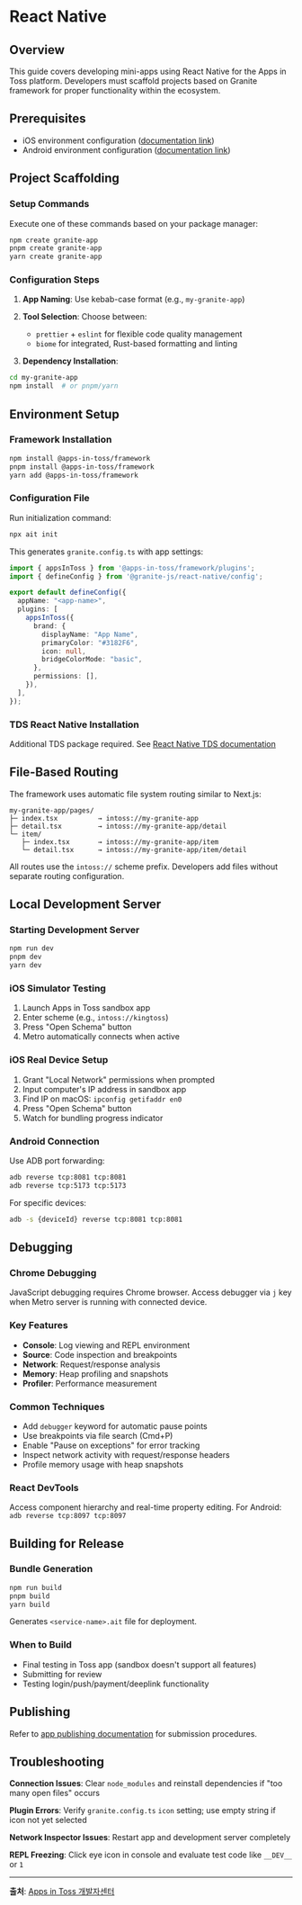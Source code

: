 # React Native

## Overview
This guide covers developing mini-apps using React Native for the Apps in Toss platform. Developers must scaffold projects based on Granite framework for proper functionality within the ecosystem.

## Prerequisites
- iOS environment configuration ([documentation link](/development/client/ios.html))
- Android environment configuration ([documentation link](/development/client/android.html))

## Project Scaffolding

### Setup Commands
Execute one of these commands based on your package manager:

```bash
npm create granite-app
pnpm create granite-app
yarn create granite-app
```

### Configuration Steps

1. **App Naming**: Use kebab-case format (e.g., `my-granite-app`)

2. **Tool Selection**: Choose between:
   - `prettier` + `eslint` for flexible code quality management
   - `biome` for integrated, Rust-based formatting and linting

3. **Dependency Installation**:
```bash
cd my-granite-app
npm install  # or pnpm/yarn
```

## Environment Setup

### Framework Installation
```bash
npm install @apps-in-toss/framework
pnpm install @apps-in-toss/framework
yarn add @apps-in-toss/framework
```

### Configuration File
Run initialization command:
```bash
npx ait init
```

This generates `granite.config.ts` with app settings:

```typescript
import { appsInToss } from '@apps-in-toss/framework/plugins';
import { defineConfig } from '@granite-js/react-native/config';

export default defineConfig({
  appName: "<app-name>",
  plugins: [
    appsInToss({
      brand: {
        displayName: "App Name",
        primaryColor: "#3182F6",
        icon: null,
        bridgeColorMode: "basic",
      },
      permissions: [],
    }),
  ],
});
```

### TDS React Native Installation
Additional TDS package required. See [React Native TDS documentation](https://tossmini-docs.toss.im/tds-react-native/)

## File-Based Routing

The framework uses automatic file system routing similar to Next.js:

```
my-granite-app/pages/
├─ index.tsx          → intoss://my-granite-app
├─ detail.tsx         → intoss://my-granite-app/detail
└─ item/
   ├─ index.tsx       → intoss://my-granite-app/item
   └─ detail.tsx      → intoss://my-granite-app/item/detail
```

All routes use the `intoss://` scheme prefix. Developers add files without separate routing configuration.

## Local Development Server

### Starting Development Server
```bash
npm run dev
pnpm dev
yarn dev
```

### iOS Simulator Testing
1. Launch Apps in Toss sandbox app
2. Enter scheme (e.g., `intoss://kingtoss`)
3. Press "Open Schema" button
4. Metro automatically connects when active

### iOS Real Device Setup
1. Grant "Local Network" permissions when prompted
2. Input computer's IP address in sandbox app
3. Find IP on macOS: `ipconfig getifaddr en0`
4. Press "Open Schema" button
5. Watch for bundling progress indicator

### Android Connection
Use ADB port forwarding:
```bash
adb reverse tcp:8081 tcp:8081
adb reverse tcp:5173 tcp:5173
```

For specific devices:
```bash
adb -s {deviceId} reverse tcp:8081 tcp:8081
```

## Debugging

### Chrome Debugging
JavaScript debugging requires Chrome browser. Access debugger via `j` key when Metro server is running with connected device.

### Key Features
- **Console**: Log viewing and REPL environment
- **Source**: Code inspection and breakpoints
- **Network**: Request/response analysis
- **Memory**: Heap profiling and snapshots
- **Profiler**: Performance measurement

### Common Techniques
- Add `debugger` keyword for automatic pause points
- Use breakpoints via file search (Cmd+P)
- Enable "Pause on exceptions" for error tracking
- Inspect network activity with request/response headers
- Profile memory usage with heap snapshots

### React DevTools
Access component hierarchy and real-time property editing. For Android: `adb reverse tcp:8097 tcp:8097`

## Building for Release

### Bundle Generation
```bash
npm run build
pnpm build
yarn build
```

Generates `<service-name>.ait` file for deployment.

### When to Build
- Final testing in Toss app (sandbox doesn't support all features)
- Submitting for review
- Testing login/push/payment/deeplink functionality

## Publishing

Refer to [app publishing documentation](/development/test/toss.html) for submission procedures.

## Troubleshooting

**Connection Issues**: Clear `node_modules` and reinstall dependencies if "too many open files" occurs

**Plugin Errors**: Verify `granite.config.ts` `icon` setting; use empty string if icon not yet selected

**Network Inspector Issues**: Restart app and development server completely

**REPL Freezing**: Click eye icon in console and evaluate test code like `__DEV__` or `1`

---
**출처**: [Apps in Toss 개발자센터](https://developers-apps-in-toss.toss.im/tutorials/react-native.html)
